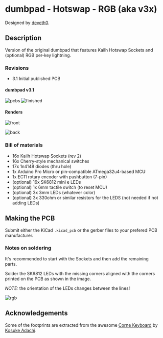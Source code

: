# dumbpad - Hotswap - RGB (aka v3x)

Designed by [deveth0](https://www.github.com/deveth0).

## Description

Version of the original dumbpad that features Kailh Hotswap Sockets and (optional) RGB per-key lightning.

### Revisions

- 3.1 Initial published PCB


#### dumbpad v3.1

![pcbs](img/dumbpad_v3_1_pcbs.jpg)
![finished](img/dumbpad_v3_1_finished.jpg)


#### Renders
![front](img/dumbpad_v3_1_front.png)

![back](img/dumbpad_v3_1_back.png)


### Bill of materials

* 16x Kailh Hotswap Sockets (rev 2)
* 16x Cherry-style mechanical switches
* 17x 1n4148 diodes (thru hole)
* 1x Arduino Pro Micro or pin-compatible ATmega32u4-based MCU
* 1x EC11 rotary encoder with pushbutton (7-pin)
* (optional) 16x SK6812 mini e LEDs
* (optional) 1x 6mm tactile switch (to reset MCU)
* (optional) 3x 3mm LEDs (whatever color)
* (optional) 3x 330ohm or similar resistors for the LEDS (not needed if not adding LEDs)


## Making the PCB

Submit either the KiCad `.kicad_pcb` or the gerber files to your prefered PCB manufacturer.

### Notes on soldering

It's recommended to start with the Sockets and then add the remaining parts.

Solder the SK6812 LEDs with the missing corners aligned with the corners printed on the PCB as shown in the image.

*NOTE:* the orientation of the LEDs changes between the lines!

![rgb](img/dumbpad_v3_1_rgb_mounting.jpg)


## Acknowledgements

Some of the footprints are extracted from the awesome [Corne Keyboard](https://github.com/foostan/crkbd) by [Kosuke Adachi](https://github.com/foostan).
